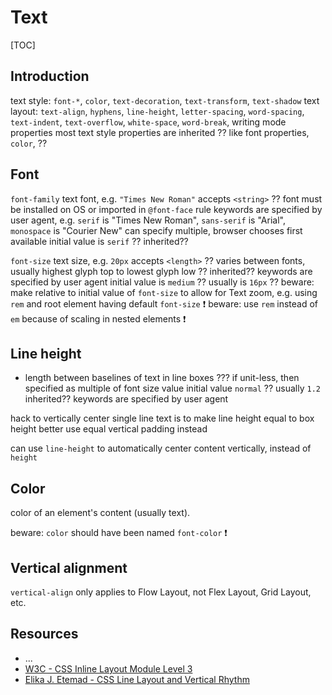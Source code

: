 # Text

[TOC]


<!-- ToDo: finish -->

## Introduction

text style: `font-*`, `color`, `text-decoration`, `text-transform`, `text-shadow`
text layout: `text-align`, `hyphens`, `line-height`, `letter-spacing`, `word-spacing`, `text-indent`, `text-overflow`, `white-space`, `word-break`, writing mode properties
most text style properties are inherited ?? like font properties, `color`, ??


## Font

`font-family`
text font, e.g. `"Times New Roman"`
accepts `<string>` ??
font must be installed on OS or imported in `@font-face` rule
keywords are specified by user agent, e.g. `serif` is "Times New Roman", `sans-serif` is "Arial", `monospace` is "Courier New"
can specify multiple, browser chooses first available
initial value is `serif` ??
inherited??

`font-size`
text size, e.g. `20px`
accepts `<length>` ??
varies between fonts, usually highest glyph top to lowest glyph low ??
inherited??
keywords are specified by user agent
initial value is `medium` ?? usually is `16px` ??
beware: make relative to initial value of `font-size` to allow for Text zoom, e.g. using `rem` and root element having default `font-size` ❗️
beware: use `rem`  instead of `em` because of scaling in nested elements ❗️



## Line height

- length between baselines of text in line boxes ???
if unit-less, then specified as multiple of font size value
initial value `normal` ?? usually `1.2`
inherited??
keywords are specified by user agent

hack to vertically center single line text is to make line height equal to box height
better use equal vertical padding instead

can use `line-height` to automatically center content vertically, instead of `height`

## Color

<!-- ToDo: finish, see css-color -->

color of an element's content (usually text).

beware: `color` should have been named `font-color` ❗️


## Vertical alignment

`vertical-align`
only applies to Flow Layout, not Flex Layout, Grid Layout, etc.


## Resources

- ...
- [W3C - CSS Inline Layout Module Level 3](https://www.w3.org/TR/css-inline-3)
- [Elika J. Etemad - CSS Line Layout and Vertical Rhythm](https://www.youtube.com/watch?v=OtlGo48iTOk)